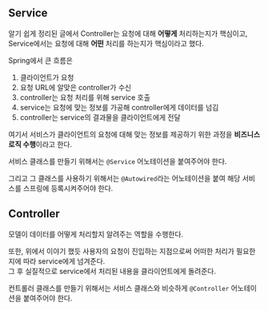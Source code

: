 ## Service
알기 쉽게 정리된 글에서 Controller는 요청에 대해 **어떻게** 처리하는지가 핵심이고, Service에서는 요청에 대해 **어떤** 처리를 하는지가 핵심이라고 했다.

Spring에서 큰 흐름은  
1. 클라이언트가 요청
2. 요청 URL에 알맞은 controller가 수신
3. controller는 요청 처리를 위해 service 호출
4. service는 요청에 맞는 정보를 가공해 controller에게 데이터를 넘김
5. controller는 service의 결과물을 클라이언트에게 전달

여기서 서비스가 클라이언트의 요청에 대해 맞는 정보를 제공하기 위한 과정을 **비즈니스 로직 수행**이라고 한다.

서비스 클래스를 만들기 위해서는 `@Service` 어노테이션을 붙여주어야 한다.

그리고 그 클래스를 사용하기 위해서는 `@Autowired`라는 어노테이션을 붙여 해당 서비스를 스프링에 등록시켜주어야 한다.

## Controller
모델이 데이터를 어떻게 처리할지 알려주는 역할을 수행한다.

또한, 위에서 이야기 했듯 사용자의 요청이 진입하는 지점으로써 어떠한 처리가 필요한지에 따라 service에게 넘겨준다.  
그 후 실질적으로 service에서 처리된 내용을 클라이언트에게 돌려준다.

컨트롤러 클래스를 만들기 위해서는 서비스 클래스와 비슷하게 `@Controller` 어노테이션을 붙여주어야 한다.

